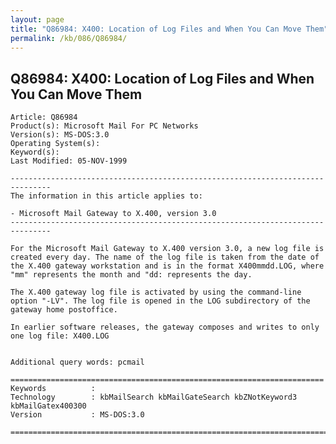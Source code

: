 ```yaml
---
layout: page
title: "Q86984: X400: Location of Log Files and When You Can Move Them"
permalink: /kb/086/Q86984/
---
```


## Q86984: X400: Location of Log Files and When You Can Move Them

	Article: Q86984
	Product(s): Microsoft Mail For PC Networks
	Version(s): MS-DOS:3.0
	Operating System(s): 
	Keyword(s): 
	Last Modified: 05-NOV-1999
	
	-------------------------------------------------------------------------------
	The information in this article applies to:
	
	- Microsoft Mail Gateway to X.400, version 3.0 
	-------------------------------------------------------------------------------
	
	For the Microsoft Mail Gateway to X.400 version 3.0, a new log file is
	created every day. The name of the log file is taken from the date of
	the X.400 gateway workstation and is in the format X400mmdd.LOG, where
	"mm" represents the month and "dd: represents the day.
	
	The X.400 gateway log file is activated by using the command-line
	option "-LV". The log file is opened in the LOG subdirectory of the
	gateway home postoffice.
	
	In earlier software releases, the gateway composes and writes to only
	one log file: X400.LOG
	
	
	Additional query words: pcmail
	
	======================================================================
	Keywords          :  
	Technology        : kbMailSearch kbMailGateSearch kbZNotKeyword3 kbMailGatex400300
	Version           : MS-DOS:3.0
	
	=============================================================================
	
